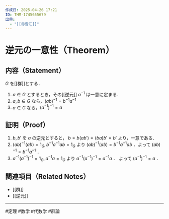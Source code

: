 ```yaml
---
作成日: 2025-04-26 17:21
ID: THM-1745655679
出典:
  - "[[赤雪江]]"
---
```


# 逆元の一意性（Theorem）

## 内容（Statement）

$G$ を[[群]]とする．
1. $a \in G$ とするとき，その[[逆元]] $a^{-1}$ は一意に定まる．
2. $a,b \in G$ なら，$(ab)^{-1} = b^{-1}a^{-1}$
3. $a \in G$ なら，$(a^{-1})^{-1} = a$

## 証明（Proof）

1. $b,b'$ を $a$ の逆元とすると， $b = b(ab') = (ba)b' = b'$ より，一意である．
2. $(ab)^{-1}(ab) = 1_{G},b^{-1}a^{-1}ab = 1_{G}$ より $(ab)^{-1} (ab) = b^{-1}a^{-1} ab$ ．よって $(ab)^{-1} = b^{-1}a^{-1}$ ．
3. $a^{-1} (a^{-1})^{-1} = 1_{G}, a^{-1} a = 1_{G}$ より $a^{-1}(a^{-1})^{-1} = a^{-1}a$ ． よって $(a^{-1})^{-1} = a$ ．

## 関連項目（Related Notes）

- [[群]]
- [[逆元]]

---
#定理 #数学 #代数学 #群論 